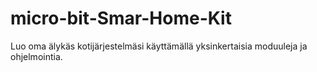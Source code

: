 # micro-bit-Smar-Home-Kit
Luo oma älykäs kotijärjestelmäsi käyttämällä yksinkertaisia moduuleja ja ohjelmointia.
